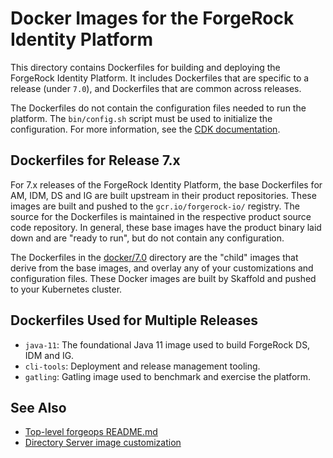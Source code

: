 # Docker Images for the ForgeRock Identity Platform

This directory contains Dockerfiles for building and deploying the ForgeRock 
Identity Platform. It includes Dockerfiles that are specific to a release (under
`7.0`), and Dockerfiles that are common across releases.

The Dockerfiles do not contain the configuration files needed to run the 
platform. The `bin/config.sh` script must be used to initialize the 
configuration. For more information, see the 
[CDK documentation](https://ea.forgerock.com/docs/forgeops/cdk/develop/intro.html).

## Dockerfiles for Release 7.x

For 7.x releases of the ForgeRock Identity Platform, the base Dockerfiles for 
AM, IDM, DS and IG are built upstream in their product repositories. These 
images are built and pushed to the `gcr.io/forgerock-io/` registry. The source 
for the Dockerfiles is maintained in the respective product source code 
repository. In general, these base images have the product binary laid down and 
are "ready to run", but do not contain any configuration.

The Dockerfiles in the [docker/7.0](7.0/) directory are the "child" images that 
derive from the base images, and overlay any of your customizations and 
configuration files. These Docker images are built by Skaffold and pushed to 
your Kubernetes cluster.

## Dockerfiles Used for Multiple Releases

* `java-11`: The foundational Java 11 image used to build ForgeRock DS, IDM and 
  IG.
* `cli-tools`: Deployment and release management tooling.
* `gatling`: Gatling image used to benchmark and exercise the platform.

 ## See Also

* [Top-level forgeops README.md](../README.md)
* [Directory Server image customization](7.0/ds/README-DS.md)